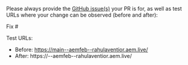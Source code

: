 Please always provide the [GitHub issue(s)](../issues) your PR is for, as well as test URLs where your change can be observed (before and after):

Fix #<gh-issue-id>

Test URLs:
- Before: https://main--aemfeb--rahulaventior.aem.live/
- After: https://<branch>--aemfeb--rahulaventior.aem.live/
